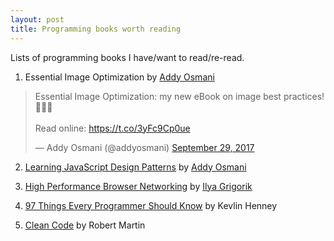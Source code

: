 ```yaml
---
layout: post
title: Programming books worth reading
---
```


Lists of programming books I have/want to read/re-read.

<!--more-->

1. Essential Image Optimization by [Addy Osmani](https://twitter.com/addyosmani)

<blockquote class="twitter-tweet" data-lang="en"><p lang="en" dir="ltr">Essential Image Optimization: my new eBook on image best practices! 🌠🚗💨<br><br>Read online: <a href="https://t.co/3yFc9Cp0ue">https://t.co/3yFc9Cp0ue</a></p>&mdash; Addy Osmani (@addyosmani) <a href="https://twitter.com/addyosmani/status/913642764612464640?ref_src=twsrc%5Etfw">September 29, 2017</a></blockquote>
<script async src="//platform.twitter.com/widgets.js" charset="utf-8"></script>

2. [Learning JavaScript Design Patterns](https://addyosmani.com/resources/essentialjsdesignpatterns/book/index.html) by [Addy Osmani](https://twitter.com/addyosmani)

3. [High Performance Browser Networking](https://hpbn.co/) by [Ilya Grigorik](https://twitter.com/igrigorik)

4. [97 Things Every Programmer Should Know](http://amzn.to/2fZLyKH) by Kevlin Henney

5. [Clean Code](http://amzn.to/2ywe8Ll) by Robert Martin